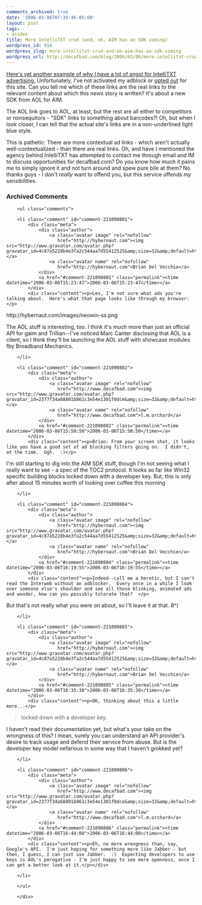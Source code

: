 ```yaml
---
comments_archived: true
date: '2006-03-06T07:39:46-05:00'
layout: post
tags:
- asides
title: More IntelliTXT crud (and, oh, AIM has an SDK coming)
wordpress_id: 914
wordpress_slug: more-intellitxt-crud-and-oh-aim-has-an-sdk-coming
wordpress_url: http://decafbad.com/blog/2006/03/06/more-intellitxt-crud-and-oh-aim-has-an-sdk-coming
---
```

 <p><a href="http://www.neowin.net/index.php?act=view&id=32462">Here's yet another example of why I have a lot of angst for IntelliTXT advertising.</a>  Unfortunately, I've not activated my adblock or <a href="http://decafbad.com/blog/2006/01/13/i-cant-get-too-ticked-at-oreilly-and-intellitxt">opted out</a> for this site.  Can you tell me which of these links are the real links to the relevant content about which this news story is written?  It's about a new SDK from AOL for AIM.</p>
 <p>The AOL link goes to AOL, at least, but the rest are all either to competitors or nonsequitors - "SDK" links to something about barcodes?!  Oh, but when I look closer, I can tell that the actual site's links are in a non-underlined light blue style.</p>
 <p>This is pathetic:  There are more contextual ad links - which aren't actually well-contextualized - than there are real links.  Oh, and have I mentioned the agency behind IntelliTXT has attempted to contact me through email and IM to discuss opportunities for decafbad.com?  Do you know how much it pains me to simply ignore it and not turn around and spew pure bile at them?  No thanks guys - I don't <i>really</i> want to offend you, but this service offends <i>my</i> sensibilities.</p>

<div id="comments" class="comments archived-comments">
            <h3>Archived Comments</h3>
            
        <ul class="comments">
            
        <li class="comment" id="comment-221090801">
            <div class="meta">
                <div class="author">
                    <a class="avatar image" rel="nofollow" 
                       href="http://hybernaut.com"><img src="http://www.gravatar.com/avatar.php?gravatar_id=4c87a5228b4e3fa2c544aa7d55412525&amp;size=32&amp;default=http://mediacdn.disqus.com/1320279820/images/noavatar32.png"/></a>
                    <a class="avatar name" rel="nofollow" 
                       href="http://hybernaut.com">Brian Del Vecchio</a>
                </div>
                <a href="#comment-221090801" class="permalink"><time datetime="2006-03-06T15:23:47">2006-03-06T15:23:47</time></a>
            </div>
            <div class="content"><p>Les, I'm not sure what ads you're talking about.  Here's what that page looks like through my browser:</p>

<p>http://hybernaut.com/images/neowin-ss.png</p>

<p>The AOL stuff is interesting, too.  I think it's much more than just an official API for gaim and Trillian--I've noticed Marc Canter disclosing that AOL is a client, so I think they'll be launching the AOL stuff with showcase modules fby Broadband Mechanics.</p></div>
            
        </li>
    
        <li class="comment" id="comment-221090802">
            <div class="meta">
                <div class="author">
                    <a class="avatar image" rel="nofollow" 
                       href="http://www.decafbad.com"><img src="http://www.gravatar.com/avatar.php?gravatar_id=2377f34a68801b861c3e54e1301f0dce&amp;size=32&amp;default=http://mediacdn.disqus.com/1320279820/images/noavatar32.png"/></a>
                    <a class="avatar name" rel="nofollow" 
                       href="http://www.decafbad.com">l.m.orchard</a>
                </div>
                <a href="#comment-221090802" class="permalink"><time datetime="2006-03-06T15:50:50">2006-03-06T15:50:50</time></a>
            </div>
            <div class="content"><p>Brian: From your screen shot, it looks like you have a good set of ad blocking filters going on.  I didn't, at the time.  Ugh.  :)</p>

<p>I'm still starting to dig into the AIM SDK stuff, though I'm not seeing what I really want to see - a spec of the TOC2 protocol.  It looks so far like Win32 specific building blocks locked down with a developer key.  But, this is only after about 15 minutes worth of looking over coffee this morning</p></div>
            
        </li>
    
        <li class="comment" id="comment-221090804">
            <div class="meta">
                <div class="author">
                    <a class="avatar image" rel="nofollow" 
                       href="http://hybernaut.com"><img src="http://www.gravatar.com/avatar.php?gravatar_id=4c87a5228b4e3fa2c544aa7d55412525&amp;size=32&amp;default=http://mediacdn.disqus.com/1320279820/images/noavatar32.png"/></a>
                    <a class="avatar name" rel="nofollow" 
                       href="http://hybernaut.com">Brian Del Vecchio</a>
                </div>
                <a href="#comment-221090804" class="permalink"><time datetime="2006-03-06T16:19:55">2006-03-06T16:19:55</time></a>
            </div>
            <div class="content"><p>Indeed--call me a heretic, but I can't read the Interweb without an adblocker.  Every once in a while I look over someone else's shoulder and see all those blinking, animated ads and wonder, how can you possibly tolerate that?  </p>

<p>But that's not really what you were on about, so I'll leave it at that.  8^)</p></div>
            
        </li>
    
        <li class="comment" id="comment-221090805">
            <div class="meta">
                <div class="author">
                    <a class="avatar image" rel="nofollow" 
                       href="http://hybernaut.com"><img src="http://www.gravatar.com/avatar.php?gravatar_id=4c87a5228b4e3fa2c544aa7d55412525&amp;size=32&amp;default=http://mediacdn.disqus.com/1320279820/images/noavatar32.png"/></a>
                    <a class="avatar name" rel="nofollow" 
                       href="http://hybernaut.com">Brian Del Vecchio</a>
                </div>
                <a href="#comment-221090805" class="permalink"><time datetime="2006-03-06T16:35:38">2006-03-06T16:35:38</time></a>
            </div>
            <div class="content"><p>OK, thinking about this a little more...</p>

<blockquote>
  <p>locked down with a developer key.</p>
</blockquote>

<p>I haven't read their documentation yet, but what's your take on the wrongness of this?  I mean, surely you can understand an API provider's desire to track usage and defend their service from abuse.  But is the developer key model nefarious in some way that I haven't grokked yet?</p></div>
            
        </li>
    
        <li class="comment" id="comment-221090806">
            <div class="meta">
                <div class="author">
                    <a class="avatar image" rel="nofollow" 
                       href="http://www.decafbad.com"><img src="http://www.gravatar.com/avatar.php?gravatar_id=2377f34a68801b861c3e54e1301f0dce&amp;size=32&amp;default=http://mediacdn.disqus.com/1320279820/images/noavatar32.png"/></a>
                    <a class="avatar name" rel="nofollow" 
                       href="http://www.decafbad.com">l.m.orchard</a>
                </div>
                <a href="#comment-221090806" class="permalink"><time datetime="2006-03-06T16:44:00">2006-03-06T16:44:00</time></a>
            </div>
            <div class="content"><p>Eh, no more wrongness than, say, Google's API.  I'm just hoping for something more like Jabber - but then, I guess, I can just use Jabber.  :)  Expecting developers to use keys is AOL's perogative - I'm just happy to see more openness, once I can get a better look at it.</p></div>
            
        </li>
    
        </ul>
    
        </div>
    